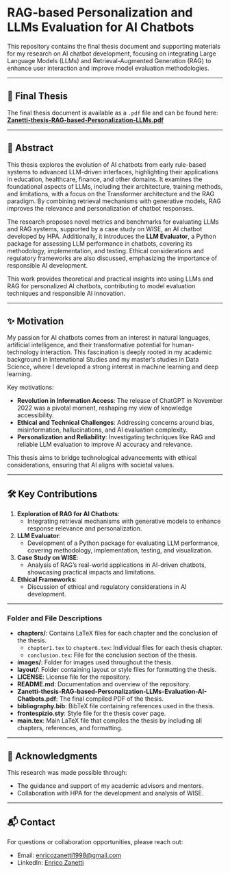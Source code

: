 # RAG-based Personalization and LLMs Evaluation for AI Chatbots

This repository contains the final thesis document and supporting materials for my research on AI chatbot development, focusing on integrating Large Language Models (LLMs) and Retrieval-Augmented Generation (RAG) to enhance user interaction and improve model evaluation methodologies.

---

## 📄 Final Thesis

The final thesis document is available as a `.pdf` file and can be found here:
**[Zanetti-thesis-RAG-based-Personalization-LLMs.pdf](./Zanetti-thesis-RAG-based-Personalization-LLMs-Evaluation-AI-Chatbots.pdf)**

---

## 📖 Abstract

This thesis explores the evolution of AI chatbots from early rule-based systems to advanced LLM-driven interfaces, highlighting their applications in education, healthcare, finance, and other domains. It examines the foundational aspects of LLMs, including their architecture, training methods, and limitations, with a focus on the Transformer architecture and the RAG paradigm. By combining retrieval mechanisms with generative models, RAG improves the relevance and personalization of chatbot responses.

The research proposes novel metrics and benchmarks for evaluating LLMs and RAG systems, supported by a case study on WISE, an AI chatbot developed by HPA. Additionally, it introduces the **LLM Evaluator**, a Python package for assessing LLM performance in chatbots, covering its methodology, implementation, and testing. Ethical considerations and regulatory frameworks are also discussed, emphasizing the importance of responsible AI development.

This work provides theoretical and practical insights into using LLMs and RAG for personalized AI chatbots, contributing to model evaluation techniques and responsible AI innovation.

---

## ✨ Motivation

My passion for AI chatbots comes from an interest in natural languages, artificial intelligence, and their transformative potential for human-technology interaction. This fascination is deeply rooted in my academic background in International Studies and my master’s studies in Data Science, where I developed a strong interest in machine learning and deep learning.

Key motivations:
- **Revolution in Information Access**: The release of ChatGPT in November 2022 was a pivotal moment, reshaping my view of knowledge accessibility.
- **Ethical and Technical Challenges**: Addressing concerns around bias, misinformation, hallucinations, and AI evaluation complexity.
- **Personalization and Reliability**: Investigating techniques like RAG and reliable LLM evaluation to improve AI accuracy and relevance.

This thesis aims to bridge technological advancements with ethical considerations, ensuring that AI aligns with societal values.

---

## 🛠️ Key Contributions

1. **Exploration of RAG for AI Chatbots**:
   - Integrating retrieval mechanisms with generative models to enhance response relevance and personalization.
2. **LLM Evaluator**:
   - Development of a Python package for evaluating LLM performance, covering methodology, implementation, testing, and visualization.
3. **Case Study on WISE**:
   - Analysis of RAG’s real-world applications in AI-driven chatbots, showcasing practical impacts and limitations.
4. **Ethical Frameworks**:
   - Discussion of ethical and regulatory considerations in AI development.

---

### Folder and File Descriptions

- **chapters/**: Contains LaTeX files for each chapter and the conclusion of the thesis.
  - `chapter1.tex` to `chapter6.tex`: Individual files for each thesis chapter.
  - `conclusion.tex`: File for the conclusion section of the thesis.
- **images/**: Folder for images used throughout the thesis.
- **layout/**: Folder containing layout or style files for formatting the thesis.
- **LICENSE**: License file for the repository.
- **README.md**: Documentation and overview of the repository.
- **Zanetti-thesis-RAG-based-Personalization-LLMs-Evaluation-AI-Chatbots.pdf**: The final compiled PDF of the thesis.
- **bibliography.bib**: BibTeX file containing references used in the thesis.
- **frontespizio.sty**: Style file for the thesis cover page.
- **main.tex**: Main LaTeX file that compiles the thesis by including all chapters, references, and formatting.

---

## 🤝 Acknowledgments

This research was made possible through:
- The guidance and support of my academic advisors and mentors.
- Collaboration with HPA for the development and analysis of WISE.

---

## 📬 Contact

For questions or collaboration opportunities, please reach out:
- Email: enricozanetti1998@gmail.com
- LinkedIn: [Enrico Zanetti](https://www.linkedin.com/in/enrico-zanetti/)
